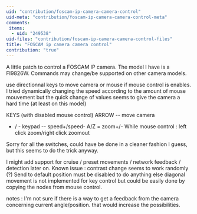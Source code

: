 ```yaml
---
uid: "contribution/foscam-ip-camera-camera-control"
uid-meta: "contribution/foscam-ip-camera-camera-control-meta"
comments: 
 items: 
  - uid: "249538"
uid-files: "contribution/foscam-ip-camera-camera-control-files"
title: "FOSCAM ip camera camera control"
contribution: "true"
---
```


A little patch to control a FOSCAM IP camera. 
The model I have is a FI9826W. Commands may change/be supported on other camera models.

use directionnal keys to move camera or mouse if mouse control is enables.
I tried dynamically changing the speed according to the amount of mouse mouvement but the quick change of values seems to give the camera a hard time (at least on this model)

KEYS (with disabled mouse control)
ARROW -- move camera
+ / - keypad -- speed+/speed-
A/Z = zoom+/-
While mouse control : left click zoom/right click zoomout

Sorry for all the switches, could have be done in a cleaner fashion I guess, but this seems to do the trick anyway.

I might add support for cruise / preset movements / network feedback / detection later on. 
Known issue :  contrast change seems to work randomly (?)
Send to default position must be disabled to do anything else
diagonal movement is not implemented for key control but could be easily done by copying the nodes from mouse control. 

notes :
I'm not sure if there is a way to get a feedback from the camera concerning current angle/position. that would increase the possibilities.